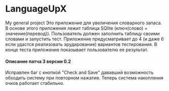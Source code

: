 # LanguageUpX
My general project
Это приложение для увеличения словарного запаса. В основе этого приложения лежит таблица SQlite (ключ(слово) + значение(перевод)). Пользователь должен заполнить таблицу своими словами и запустить тест. Приложение предусматривает до 4 (и даже 6 если удастся реализовать эрудирование) вариантов тестирования. В конце теста приложение показывает пользователю ее результат.
#### Описание патча 3 версии 0.2
Исправлен баг с кнопкой "Check and Save" дававший возможность обходить систему при повторном нажатие. Теперь система накопления очков работает стабильно.
